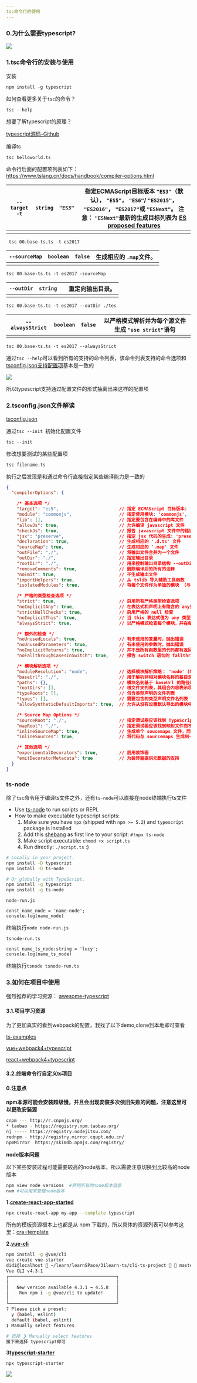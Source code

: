 ```yaml
---
tsc命令行的使用
---
```


### 0.为什么需要typescript?

![](https://static.didialift.com/pinche/gift/resource/qseqhi4q1m8-1605853375591-ts.png)

### 1.tsc命令行的安装与使用

安装

```
npm install -g typescript
```

如何查看更多关于`tsc`的命令？

```
tsc --help
```

想要了解typescript的原理？

[typescript源码-Github](https://github.com/Microsoft/TypeScript)

编译ts

```
tsc helloworld.ts
```

命令行后面的配置项列表如下：https://www.tslang.cn/docs/handbook/compiler-options.html

| `--target` `-t` | `string` | `"ES3"` | 指定ECMAScript目标版本 `"ES3"`（默认）， `"ES5"`， `"ES6"`/ `"ES2015"`， `"ES2016"`， `"ES2017"`或 `"ESNext"`。  注意： `"ESNext"`最新的生成目标列表为 [ES proposed features](https://github.com/tc39/proposals) |
| --------------- | -------- | ------- | ------------------------------------------------------------ |
|                 |          |         |                                                              |

```
 tsc 00.base-ts.ts -t es2017
```



| `--sourceMap` | `boolean` | `false` | 生成相应的 `.map`文件。 |
| ------------- | --------- | ------- | ----------------------- |
|               |           |         |                         |

```
tsc 00.base-ts.ts -t es2017 -sourceMap
```

| `--outDir` | `string` |      | 重定向输出目录。 |
| ---------- | -------- | ---- | ---------------- |
|            |          |      |                  |

```
tsc 00.base-ts.ts -t es2017 --outDir ./tes
```

| `--alwaysStrict` | `boolean` | `false` | 以严格模式解析并为每个源文件生成 `"use strict"`语句 |
| ---------------- | --------- | ------- | --------------------------------------------------- |
|                  |           |         |                                                     |

```
tsc 00.base-ts.ts -t es2017 --alwaysStrict
```

通过`tsc --help`可以看到所有的支持的命令列表，该命令列表支持的命令选项和[tsconfig.json支持配置项](https://www.tslang.cn/docs/handbook/compiler-options.html)基本是一致的

![](https://static.didialift.com/pinche/gift/resource/cmjon3c18lg-1605853367930-ts-help.png)

所以typescript支持通过配置文件的形式抽离出来这样的配置项

### 2.tsconfig.json文件解读

[tsconfig.json](https://www.tslang.cn/docs/handbook/tsconfig-json.html)

通过`tsc --init `初始化配置文件

```
tsc --init 
```

修改想要测试的某些配置项

```
tsc filename.ts 
```

执行之后发现是和通过命令行直接指定某些编译能力是一致的

```json
{
  "compilerOptions": {

    /* 基本选项 */
    "target": "es5",                       // 指定 ECMAScript 目标版本: 'ES3' (default), 'ES5', 'ES6'/'ES2015', 'ES2016', 'ES2017', or 'ESNEXT'
    "module": "commonjs",                  // 指定使用模块: 'commonjs', 'amd', 'system', 'umd' or 'es2015'
    "lib": [],                             // 指定要包含在编译中的库文件
    "allowJs": true,                       // 允许编译 javascript 文件
    "checkJs": true,                       // 报告 javascript 文件中的错误
    "jsx": "preserve",                     // 指定 jsx 代码的生成: 'preserve', 'react-native', or 'react'
    "declaration": true,                   // 生成相应的 '.d.ts' 文件
    "sourceMap": true,                     // 生成相应的 '.map' 文件
    "outFile": "./",                       // 将输出文件合并为一个文件
    "outDir": "./",                        // 指定输出目录
    "rootDir": "./",                       // 用来控制输出目录结构 --outDir.
    "removeComments": true,                // 删除编译后的所有的注释
    "noEmit": true,                        // 不生成输出文件
    "importHelpers": true,                 // 从 tslib 导入辅助工具函数
    "isolatedModules": true,               // 将每个文件作为单独的模块 （与 'ts.transpileModule' 类似）.

    /* 严格的类型检查选项 */
    "strict": true,                        // 启用所有严格类型检查选项
    "noImplicitAny": true,                 // 在表达式和声明上有隐含的 any类型时报错
    "strictNullChecks": true,              // 启用严格的 null 检查
    "noImplicitThis": true,                // 当 this 表达式值为 any 类型的时候，生成一个错误
    "alwaysStrict": true,                  // 以严格模式检查每个模块，并在每个文件里加入 'use strict'

    /* 额外的检查 */
    "noUnusedLocals": true,                // 有未使用的变量时，抛出错误
    "noUnusedParameters": true,            // 有未使用的参数时，抛出错误
    "noImplicitReturns": true,             // 并不是所有函数里的代码都有返回值时，抛出错误
    "noFallthroughCasesInSwitch": true,    // 报告 switch 语句的 fallthrough 错误。（即，不允许 switch 的 case 语句贯穿）

    /* 模块解析选项 */
    "moduleResolution": "node",            // 选择模块解析策略： 'node' (Node.js) or 'classic' (TypeScript pre-1.6)
    "baseUrl": "./",                       // 用于解析非相对模块名称的基目录
    "paths": {},                           // 模块名到基于 baseUrl 的路径映射的列表
    "rootDirs": [],                        // 根文件夹列表，其组合内容表示项目运行时的结构内容
    "typeRoots": [],                       // 包含类型声明的文件列表
    "types": [],                           // 需要包含的类型声明文件名列表
    "allowSyntheticDefaultImports": true,  // 允许从没有设置默认导出的模块中默认导入。

    /* Source Map Options */
    "sourceRoot": "./",                    // 指定调试器应该找到 TypeScript 文件而不是源文件的位置
    "mapRoot": "./",                       // 指定调试器应该找到映射文件而不是生成文件的位置
    "inlineSourceMap": true,               // 生成单个 soucemaps 文件，而不是将 sourcemaps 生成不同的文件
    "inlineSources": true,                 // 将代码与 sourcemaps 生成到一个文件中，要求同时设置了 --inlineSourceMap 或 --sourceMap 属性

    /* 其他选项 */
    "experimentalDecorators": true,        // 启用装饰器
    "emitDecoratorMetadata": true          // 为装饰器提供元数据的支持
  }
}

```



### ts-node

除了`tsc`命令用于编译ts文件之外，还有`ts-node`可以直接在node终端执行ts文件

- Use [ts-node](https://github.com/TypeStrong/ts-node) to run scripts or REPL
- How to make executable typescript scripts:
  1. Make sure you have `npx` (shipped with `npm >= 5.2`) and `typescript` package is installed
  2. Add this [shebang](https://en.wikipedia.org/wiki/Shebang_(Unix)) as first line to your script: `#!npx ts-node`
  3. Make script executable: `chmod +x script.ts`
  4. Run directly: `./script.ts` :)

```bash
# Locally in your project.
npm install -D typescript
npm install -D ts-node

# Or globally with TypeScript.
npm install -g typescript
npm install -g ts-node
```

`node-run.js`

```
const name_node = 'name-node';
console.log(name_node)
```

终端执行`node node-run.js`

`tsnode-run.ts`

```
const name_ts_node:string = 'lucy';
console.log(name_ts_node)
```

终端执行`tsnode tsnode-run.ts`

### 3.如何在项目中使用

强烈推荐的学习资源： [awesome-typescript](https://github.com/dzharii/awesome-typescript)

#### 3.1.项目学习资源

为了更加真实的看到webpack的配置，我找了以下demo,clone到本地即可查看

[ts-examples](https://www.tslang.cn/samples/index.html)

[vue+webpack4+typescript](https://github.com/vok123/typescript-vue-eslint-starter)

[react+webpack4+typescript](https://github.com/bengle/react-typescript-starter)



#### 3.2.终端命令行自定义ts项目

#### 0.注意点

**npm本源可能会安装超级慢，并且会出现安装多次依旧失败的问题，注意这里可以更改安装源**

```bash
cnpm --- http://r.cnpmjs.org/
* taobao - https://registry.npm.taobao.org/
nj ----- https://registry.nodejitsu.com/
rednpm - http://registry.mirror.cqupt.edu.cn/
npmMirror  https://skimdb.npmjs.com/registry/
```

**node版本问题**

以下某些安装过程可能需要较高的node版本，所以需要注意切换到比较高的node版本

```bash
npm view node versions  #罗列所有的node版本信息
nvm #可以用来管理node版本
```



**1.[create-react-app-started](https://create-react-app.dev/docs/getting-started/)**

```sh
npx create-react-app my-app --template typescript
```

所有的模板资源根本上也都是从 npm 下载的，所以具体的资源列表可以参考这里：[cra=template](https://www.npmjs.com/search?q=cra-template-*)

**2.[vue-cli](https://cli.vuejs.org/guide/installation.html)**

```bash
npm install -g @vue/cli
vue create vue-starter
didi@localhost  ~/learn/learnSPace/31learn-ts/cli-ts-project   master ●  npx vue create vue-starter
Vue CLI v4.3.1
┌─────────────────────────────────────────┐
│                                         │
│   New version available 4.3.1 → 4.5.8   │
│    Run npm i -g @vue/cli to update!     │
│                                         │
└─────────────────────────────────────────┘
? Please pick a preset: 
  y (babel, eslint) 
  default (babel, eslint) 
❯ Manually select features 

# 选择 ❯ Manually select features 
接下来选择 typescript即可
```



**3[typescript-starter](https://github.com/bitjson/typescript-starter)**

```
npx typescript-starter
```

![](https://camo.githubusercontent.com/3cf7f0045e2f2a1b006c6f84fc6857a1b595737f11f620cbb3272adeedefc065/68747470733a2f2f63646e2e7261776769742e636f6d2f6269746a736f6e2f747970657363726970742d737461727465722f63336533623765632f64656d6f2e737667)







